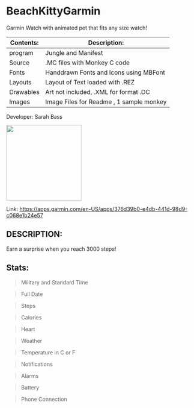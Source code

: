 # BeachKittyGarmin
Garmin Watch with animated pet that fits any size watch!



Contents: | Description:
--------- | ------------
program  | Jungle and Manifest 
Source | .MC files with Monkey C code
Fonts | Handdrawn Fonts and Icons using MBFont 
Layouts | Layout of Text loaded with .REZ 
Drawables | Art not included, .XML for format .DC
Images    | Image Files for Readme , 1 sample monkey
 
 Developer: Sarah Bass
 
[<img src="https://github.com/SarahBass/BeachKittyGarmin/assets/69780815/d71b9f2c-984e-4f6c-916a-6fedc3a688dc" width="200" height="200">](https://apps.garmin.com/en-US/apps/376d39b0-e4db-441d-98d9-c068e1b24e57)

 
 Link: https://apps.garmin.com/en-US/apps/376d39b0-e4db-441d-98d9-c068e1b24e57




## DESCRIPTION:
Earn a surprise when you reach 3000 steps!



## Stats:

>Military and Standard Time

>Full Date

>Steps

>Calories

>Heart

>Weather

>Temperature in C or F

>Notifications

>Alarms

>Battery

>Phone Connection




